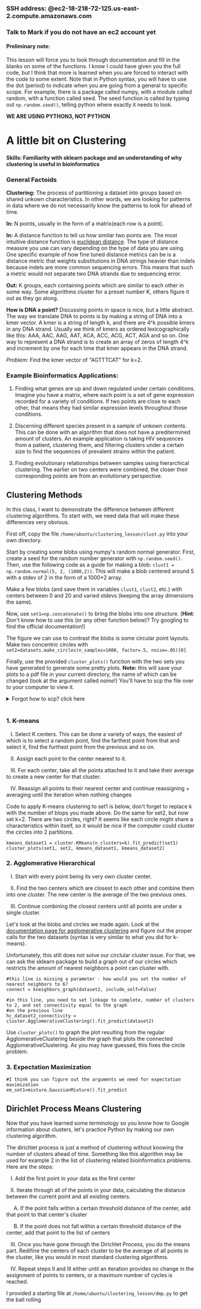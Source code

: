 ### SSH address: @ec2-18-218-72-125.us-east-2.compute.amazonaws.com
### Talk to Mark if you do not have an ec2 account yet

#### Preliminary note:

This lesson will force you to look through documentation and fill in the blanks on some of the functions. I know I could have given you the full code, but I think that more is learned when you are forced to interact with the code to some extent. Note that in Python syntax, you will have to use the dot (period) to indicate when you are going from a general to specific scope. For example, there is a package called numpy, with a module called random, with a function called seed. The seed function is called by typing out ```np.random.seed()```, telling python where exactly it needs to look. 

**WE ARE USING PYTHON3, NOT PYTHON**

# A little bit on Clustering

#### Skills: Familiarity with sklearn package and an understanding of why clustering is useful in bioinformatics

### General Factoids

**Clustering:** The process of partitioning a dataset into groups based on shared unkown characteristics. In other words, we are looking for patterns in data where we do not necessarily know the patterns to look for ahead of time. 

**In:** N points, usually in the form of a matrix(each row is a point). 

**In:** A distance function to tell us how similar two points are. The most intuitive distance function is [euclidean distance](http://rosalind.info/glossary/euclidean-distance/). The type of distance measure you use can vary depending on the type of data you are using. One specific example of how fine tuned distance metrics can be is a distance metric that weights substitutions in DNA strings heavier than indels because indels are more common sequencing errors. This means that such a metric would not separate two DNA strands due to sequencing error. 

**Out:** K groups, each containing points which are similar to each other in some way. Some algorithms cluster for a preset number K, others figure it out as they go along. 

**How is DNA a point?** Discussing points in space is nice, but a little abstract. The way we translate DNA to points is by making a string of DNA into a kmer vector. A kmer is a string of length k, and there are 4^k possible kmers in any DNA strand. Usually we think of kmers as ordered lexicographically like this: AAA, AAC, AAG, AAT, ACA, ACC, ACG, ACT, AGA and so on. One way to represent a DNA strand is to create an array of zeros of length 4^k and increment by one for each time that kmer appears in the DNA strand. 

*Problem:* Find the kmer vector of "AGTTTCAT" for k=2. 

### Example Bioinformatics Applications: 

1. Finding what genes are up and down regulated under certain conditions. Imagine you have a matrix, where each point is a set of gene expression recorded for a variety of conditions. If two points are close to each other, that means they had similar expression levels throughout those conditions. 

2. Discerning different species present in a sample of unkown contents. This can be done with an algorithm that does not have a preditermined amount of clusters. An example application is taking HIV sequences from a patient, clustering them, and filtering clusters under a certain size to find the sequences of prevalent strains within the patient.

3. Finding evolutionary relationships between samples using hierarchical clustering. The earlier on two centers were combined, the closer their corresponding points are from an evolutionary perspective. 

## Clustering Methods

In this class, I want to demonstrate the difference between different clustering algorithms. To start with, we need data that will make these differences very obvious. 

First off, copy the file ```/home/ubuntu/clustering_lesson/clust.py``` into your own directory. 

Start by creating some blobs using numpy's random normal generator. First, create a seed for the random number generator with ```np.random.seed()```. Then, use the following code as a guide for making a blob: ```clust1 = np.random.normal(5, 2, (1000,2))```. This will make a blob centered around 5 with a stdev of 2 in the form of a 1000\*2 array.

Make a few blobs (and save them in variables `clust1`, `clust2`, etc.) with centers between 0 and 20 and varied stdevs (keeping the array dimensions the same). 

Now, use ```set1=np.concatenate()``` to bring the blobs into one structure. (**Hint**: Don't know how to use this (or any other function below)? Try googling to find the official documentation!)

The figure we can use to contrast the blobs is some circular point layouts. Make two concentric circles with ```set2=datasets.make_circles(n_samples=1000, factor=.5, noise=.05)[0]```

Finally, use the provided ```cluster_plots()``` function with the two sets you have generated to generate some pretty plots. **Note:** this will save your plots to a pdf file in your current directory, the name of which can be changed (look at the argument called *name*!) You'll have to scp the file over to your computer to view it. 

<details>
  <summary>Forgot how to scp? click here</summary>
  
```
scp username@ec2-18-218-72-125.us-east-2.compute.amazonaws.com:/home/username/path /localpath/
Do not forget to replace the paths and username!
```

</details></br>

### 1. K-means

&nbsp;&nbsp; I. Select K centers. This can be done a variety of ways, the easiest of which is to select a random point, find the farthest point from that and select it, find the furthest point from the previous and so on. 
  
&nbsp;&nbsp; II. Assign each point to the center nearest to it. 
  
&nbsp;&nbsp; III. For each center, take all the points attached to it and take their average to create a new center for that cluster.
  
&nbsp;&nbsp; IV. Reassign all points to their nearest center and continue reassigning + averaging until the iteration when nothing changes
  
  Code to apply K-means clustering to set1 is below, don't forget to replace k with the number of blops you made above. Do the same for set2, but now set k=2.   There are two circles, right? It seems like each circle might share a characteristics within itself, so it would be nice if the computer could cluster the circles into 2 partitions. 
  ```
  kmeans_dataset1 = cluster.KMeans(n_clusters=k).fit_predict(set1)
  cluster_plots(set1, set2, kmeans_dataset1, kmeans_dataset2)
  ```
  
### 2. Agglomerative Hierarchical 

&nbsp;&nbsp; I. Start with every point being its very own cluster center. 
   
&nbsp;&nbsp; II. Find the two centers which are closest to each other and combine them into one cluster. The new center is the average of the two previous ones. 
   
&nbsp;&nbsp; III. Continue combining the closest centers until all points are under a single cluster. 
   
   Let's look at the blobs and circles we made again. Look at the [documentation page for agglomerative clustering](https://scikit-learn.org/stable/modules/generated/sklearn.cluster.AgglomerativeClustering.html) and figure out the proper calls for the two datasets (syntax is very similar to what you did for k-means). 
   
   Unfortunately, this still does not solve our circlular cluster issue. For that, we can ask the sklearn package to build a graph out of our circles which restricts the amount of nearest neighbors a point can cluster with. 
   
   ```
   #this line is missing a parameter - how would you set the number of nearest neighbors to 6?
   connect = kneighbors_graph(dataset2, include_self=False)
   
   #in this line, you need to set linkage to complete, number of clusters to 2, and set connectivity equal to the graph 
   #on the previous line
   hc_dataset2_connectivity = cluster.AgglomerativeClustering().fit_predict(dataset2)
   ```
   
   Use ```cluster_plots()``` to graph the plot resulting from the regular AgglomerativeClustering beside the graph that plots the connected AgglomerativeClustering. As you may have guessed, this fixes the circle problem. 
   
### 3. Expectation Maximization

  ```
  #I think you can figure out the arguments we need for expectation maximization
  em_set1=mixture.GaussianMixture().fit_predict
  ```
  


## Dirichlet Process Means Clustering

Now that you have learned some terminology so you know how to Google information about clusters, let's practice Python by making our own clustering algorithm. 

The dirichlet process is just a method of clustering without knowing the number of clusters ahead of time. Something like this algorithm may be used for example 2 in the list of clustering related bioinformatics problems. Here are the steps:
 
&nbsp;&nbsp;  I. Add the first point in your data as the first center
  
&nbsp;&nbsp;  II. Iterate through all of the points in your data, calculating the distance between the current point and all existing centers. 
  
&nbsp;&nbsp;&nbsp;&nbsp; A. If the point falls within a certain threshold distance of the center, add that point to that center's cluster
  
&nbsp;&nbsp;&nbsp;&nbsp; B. If the point does not fall within a certain threshold distance of the center, add that point to the list of centers
    
&nbsp;&nbsp; III. Once you have gone through the Dirichlet Process, you do the means part. Redifine the centers of each cluster to be the average of all points in the cluster, like you would in most standard clustering algorithms. 
  
&nbsp;&nbsp; IV. Repeat steps II and III either until an iteration provides no change in the assignment of points to centers, or a maximum number of cycles is reached. 
  
I provided a starting file at ```/home/ubuntu/clustering_lesson/dmp.py``` to get the ball rolling 
